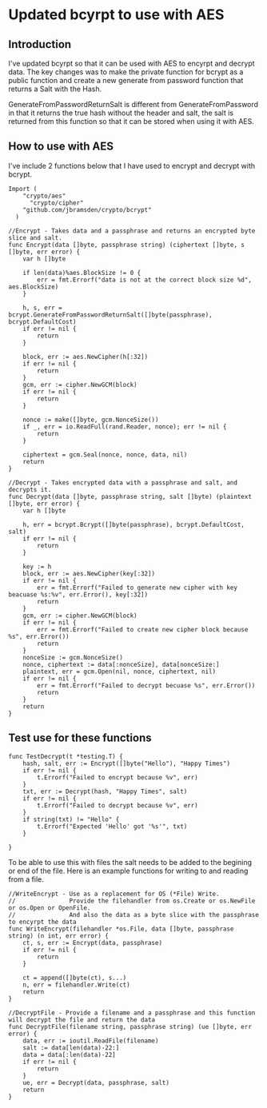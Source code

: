 # Updated bcyrpt to use with AES

## Introduction

I've updated bcyrpt so that it can be used with AES to encyrpt and decrypt data.
The key changes was to make the private function for bcrypt as a public function and create a new generate from password function that returns a Salt with the Hash.

GenerateFromPasswordReturnSalt is different from GenerateFromPassword in that it returns the true hash without the header and salt, the salt is returned from this function so that it can be stored when using it with AES.

## How to use with AES

I've include 2 functions below that I have used to encrypt and decrypt with bcrypt.

```
Import (
  	"crypto/aes"
	  "crypto/cipher"
    "github.com/jbramsden/crypto/bcrypt"
  )
```

```
//Encrypt - Takes data and a passphrase and returns an encrypted byte slice and salt.
func Encrypt(data []byte, passphrase string) (ciphertext []byte, s []byte, err error) {
	var h []byte

	if len(data)%aes.BlockSize != 0 {
		err = fmt.Errorf("data is not at the correct block size %d", aes.BlockSize)
	}

	h, s, err = bcrypt.GenerateFromPasswordReturnSalt([]byte(passphrase), bcrypt.DefaultCost)
	if err != nil {
		return
	}

	block, err := aes.NewCipher(h[:32])
	if err != nil {
		return
	}
	gcm, err := cipher.NewGCM(block)
	if err != nil {
		return
	}

	nonce := make([]byte, gcm.NonceSize())
	if _, err = io.ReadFull(rand.Reader, nonce); err != nil {
		return
	}

	ciphertext = gcm.Seal(nonce, nonce, data, nil)
	return
}

//Decrypt - Takes encrypted data with a passphrase and salt, and decrypts it.
func Decrypt(data []byte, passphrase string, salt []byte) (plaintext []byte, err error) {
	var h []byte

	h, err = bcrypt.Bcrypt([]byte(passphrase), bcrypt.DefaultCost, salt)
	if err != nil {
		return
	}

	key := h
	block, err := aes.NewCipher(key[:32])
	if err != nil {
		err = fmt.Errorf("Failed to generate new cipher with key beacuase %s:%v", err.Error(), key[:32])
		return
	}
	gcm, err := cipher.NewGCM(block)
	if err != nil {
		err = fmt.Errorf("Failed to create new cipher block because %s", err.Error())
		return
	}
	nonceSize := gcm.NonceSize()
	nonce, ciphertext := data[:nonceSize], data[nonceSize:]
	plaintext, err = gcm.Open(nil, nonce, ciphertext, nil)
	if err != nil {
		err = fmt.Errorf("Failed to decrypt becuase %s", err.Error())
		return
	}
	return
}
```

## Test use for these functions

```
func TestDecrypt(t *testing.T) {
	hash, salt, err := Encrypt([]byte("Hello"), "Happy Times")
	if err != nil {
		t.Errorf("Failed to encrypt because %v", err)
	}
	txt, err := Decrypt(hash, "Happy Times", salt)
	if err != nil {
		t.Errorf("Failed to decrypt because %v", err)
	}
	if string(txt) != "Hello" {
		t.Errorf("Expected 'Hello' got '%s'", txt)
	}

}
```

To be able to use this with files the salt needs to be added to the begining or end of the file. Here is an example functions for writing to and reading from a file.

```
//WriteEncrypt - Use as a replacement for OS (*File) Write.
//				 Provide the filehandler from os.Create or os.NewFile or os.Open or OpenFile.
//				 And also the data as a byte slice with the passphrase to encyrpt the data
func WriteEncrypt(filehandler *os.File, data []byte, passphrase string) (n int, err error) {
	ct, s, err := Encrypt(data, passphrase)
	if err != nil {
		return
	}

	ct = append([]byte(ct), s...)
	n, err = filehandler.Write(ct)
	return
}

//DecryptFile - Provide a filename and a passphrase and this function will decrypt the file and return the data
func DecryptFile(filename string, passphrase string) (ue []byte, err error) {
	data, err := ioutil.ReadFile(filename)
	salt := data[len(data)-22:]
	data = data[:len(data)-22]
	if err != nil {
		return
	}
	ue, err = Decrypt(data, passphrase, salt)
	return
}
```


